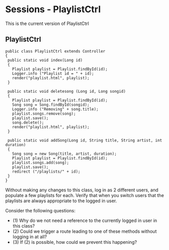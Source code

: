  # Sessions - PlaylistCtrl

 This is the current version of PlaylistCtrl

 ## PlaylistCtrl

 ~~~
public class PlaylistCtrl extends Controller
{
  public static void index(Long id)
  {
    Playlist playlist = Playlist.findById(id);
    Logger.info ("Playlist id = " + id);
    render("playlist.html", playlist);
  }

  public static void deletesong (Long id, Long songid)
  {
    Playlist playlist = Playlist.findById(id);
    Song song = Song.findById(songid);
    Logger.info ("Removing" + song.title);
    playlist.songs.remove(song);
    playlist.save();
    song.delete();
    render("playlist.html", playlist);
  }

  public static void addSong(Long id, String title, String artist, int duration)
  {
    Song song = new Song(title, artist, duration);
    Playlist playlist = Playlist.findById(id);
    playlist.songs.add(song);
    playlist.save();
    redirect ("/playlists/" + id);
  }
}
~~~

Without making any changes to this class, log in as 2 different users, and populate a few playlists for each. Verify that when you switch users that the playlists are always appropriate to the logged in user.

Consider the following questions:

- (1) Why do we not need a reference to the currently logged in user in this class?
- (2) Could we trigger a route leading to one of these methods without logging in at all?
- (3) If (2) is possible, how could we prevent this happening?



